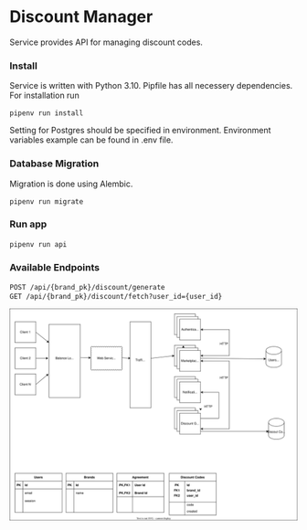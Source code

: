 # Discount Manager

Service provides API for managing discount codes.

### Install
Service is written with Python 3.10. Pipfile has all necessery dependencies. For installation run
```
pipenv run install
```

Setting for Postgres should be specified in environment. Environment variables example can be found in .env file.

### Database Migration
Migration is done using Alembic.
```
pipenv run migrate
```

### Run app
```
pipenv run api
```

### Available Endpoints
```
POST /api/{brand_pk}/discount/generate
GET /api/{brand_pk}/discount/fetch?user_id={user_id}
```

![Diagram](https://github.com/rybach/discount_server/blob/main/images/diagram.drawio.svg)
